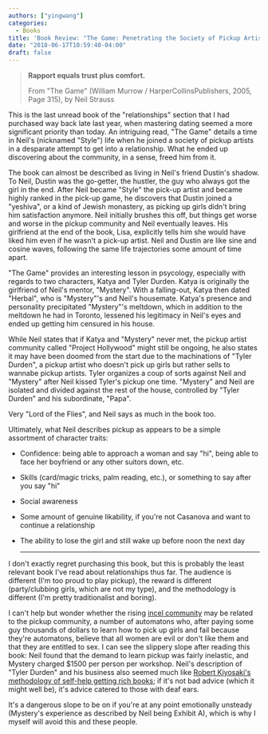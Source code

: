```yaml
---
authors: ["yingwang"]
categories:
  - Books
title: 'Book Review: "The Game: Penetrating the Society of Pickup Artists", by Neil Strauss'
date: "2018-06-17T10:59:40-04:00"
draft: false
---
```


> **Rapport equals trust plus comfort.**
>
> From "The Game" (William Murrow / HarperCollinsPublishers, 2005, Page 315), by
> Neil Strauss

This is the last unread book of the "relationships" section that I had purchased
way back late last year, when mastering dating seemed a more significant
priority than today. An intriguing read, "The Game" details a time in Neil's
(nicknamed "Style") life when he joined a society of pickup artists in a
desparate attempt to get into a relationship. What he ended up discovering about
the community, in a sense, freed him from it.

The book can almost be described as living in Neil's friend Dustin's shadow. To
Neil, Dustin was the go-getter, the hustler, the guy who always got the girl in
the end. After Neil became "Style" the pick-up artist and became highly ranked
in the pick-up game, he discovers that Dustin joined a "yeshiva", or a kind of
Jewish monastery, as picking up girls didn't bring him satisfaction anymore.
Neil initially brushes this off, but things get worse and worse in the pickup
community and Neil eventually leaves. His girlfriend at the end of the book,
Lisa, explicitly tells him she would have liked him even if he wasn't a pick-up
artist. Neil and Dustin are like sine and cosine waves, following the same life
trajectories some amount of time apart.

"The Game" provides an interesting lesson in psycology, especially with regards
to two characters, Katya and Tyler Durden. Katya is originally the girlfriend of
Neil's mentor, "Mystery". With a falling-out, Katya then dated "Herbal", who is
"Mystery"'s and Neil's housemate. Katya's presence and personality precipitated
"Mystery"'s meltdown, which in addition to the meltdown he had in Toronto,
lessened his legitimacy in Neil's eyes and ended up getting him censured in his
house.

While Neil states that if Katya and "Mystery" never met, the pickup artist
community called "Project Hollywood" might still be ongoing, he also states it
may have been doomed from the start due to the machinations of "Tyler Durden", a
pickup artist who doesn't pick up girls but rather sells to wannabe pickup
artists. Tyler organizes a coup of sorts against Neil and "Mystery" after Neil
kissed Tyler's pickup one time. "Mystery" and Neil are isolated and divided
against the rest of the house, controlled by "Tyler Durden" and his subordinate,
"Papa".

Very "Lord of the Flies", and Neil says as much in the book too.

Ultimately, what Neil describes pickup as appears to be a simple assortment of
character traits:

- Confidence: being able to approach a woman and say "hi", being able to face
  her boyfriend or any other suitors down, etc.

- Skills (card/magic tricks, palm reading, etc.), or something to say after you
  say "hi"

- Social awareness

- Some amount of genuine likability, if you're not Casanova and want to continue
  a relationship

- The ability to lose the girl and still wake up before noon the next day
  ***

I don't exactly regret purchasing this book, but this is probably the least
relevant book I've read about relationships thus far. The audience is different
(I'm too proud to play pickup), the reward is different (party/clubbing girls,
which are not my type), and the methodology is different (I'm pretty
traditionalist and boring).

I can't help but wonder whether the rising [incel
community](https://www.urbandictionary.com/define.php?term=incel) may be related
to the pickup community, a number of automatons who, after paying some guy
thousands of dollars to learn how to pick up girls and fail because they're
automatons, believe that all women are evil or don't like them and that they are
entitled to sex. I can see the slippery slope after reading this book: Neil
found that the demand to learn pickup was fairly inelastic, and Mystery charged
$1500 per person per workshop. Neil's description of "Tyler Durden" and his
business also seemed much like [Robert Kiyosaki's methodology of self-help
getting rich books](http://www.richdad.com/); if it's not bad advice (which it
might well be), it's advice catered to those with deaf ears.

It's a dangerous slope to be on if you're at any point emotionally unsteady
(Mystery's experience as described by Neil being Exhibit A), which is why I
myself will avoid this and these people.
